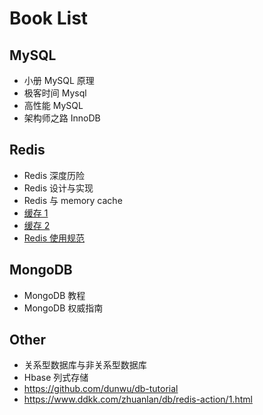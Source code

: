 # Book List

## MySQL

- 小册 MySQL 原理
- 极客时间 Mysql
- 高性能 MySQL
- 架构师之路 InnoDB

## Redis

- Redis 深度历险
- Redis 设计与实现
- Redis 与 memory cache
- [缓存 1](https://mp.weixin.qq.com/s?__biz=MzI4MTY5NTk4Ng==&mid=2247489279&amp;idx=1&amp;sn=dd6bbe2a7c839e10d0a35d84e7f21e11&source=41#wechat_redirect)
- [缓存 2](https://mp.weixin.qq.com/s?__biz=MzI4MTY5NTk4Ng==&mid=2247489165&amp;idx=1&amp;sn=1d134c75d2fbcc4967fd0c10eb1cf8a9&source=41#wechat_redirect)
- [Redis 使用规范](https://www.cnblogs.com/-wenli/p/10941249.html)

## MongoDB

- MongoDB 教程
- MongoDB 权威指南

## Other

- 关系型数据库与非关系型数据库
- Hbase 列式存储
- https://github.com/dunwu/db-tutorial
- https://www.ddkk.com/zhuanlan/db/redis-action/1.html

